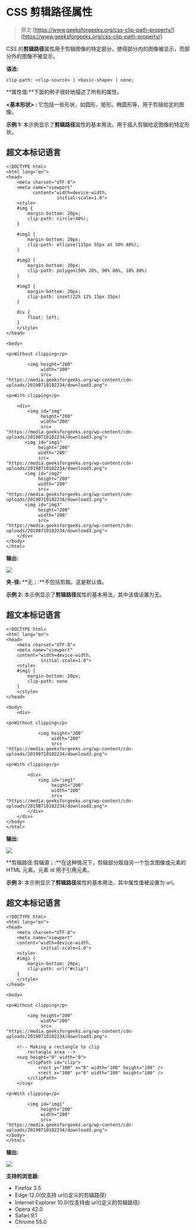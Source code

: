 # CSS 剪辑路径属性

> 原文:[https://www.geeksforgeeks.org/css-clip-path-property/](https://www.geeksforgeeks.org/css-clip-path-property/)

CSS 的**剪辑路径**属性用于剪辑图像的特定部分，使得部分内的图像被显示，而部分外的图像不被显示。

**语法:**

```
clip-path: <clip-source> | <basic-shape> | none;
```

**属性值:**下面的例子很好地描述了所有的属性。

**<基本形状> :** 它包括一些形状，如圆形、矩形、椭圆形等，用于剪辑给定的图像。

**示例 1:** 本示例显示了**剪辑路径**属性的基本用法，用于插入剪辑给定图像的特定形状。

## 超文本标记语言

```
<!DOCTYPE html>
<html lang="en">
<head>
    <meta charset="UTF-8">
    <meta name="viewport"
          content="width=device-width,
                   initial-scale=1.0">
    <style>
    #img {
        margin-bottom: 20px;
        clip-path: circle(40%);
    }

    #img1 {
        margin-bottom: 20px;
        clip-path: ellipse(115px 55px at 50% 40%);
    }

    #img2 {
        margin-bottom: 20px;
        clip-path: polygon(50% 20%, 90% 80%, 10% 80%)
    }

    #img3 {
        margin-bottom: 20px;
        clip-path: inset(22% 12% 15px 35px)
    }

    div {
        float: left;
    }
    </style>
</head>

<body>

<p>Without clipping</p>

        <img height="200"
             width="200"
             src=
"https://media.geeksforgeeks.org/wp-content/cdn-uploads/20190710102234/download3.png">

<p>With clipping</p>

    <div>
        <img id="img"
             height="200"
             width="200"
             src=
"https://media.geeksforgeeks.org/wp-content/cdn-uploads/20190710102234/download3.png">
       <img id="img1"
            height="200"
            width="200"
            src=
"https://media.geeksforgeeks.org/wp-content/cdn-uploads/20190710102234/download3.png">
       <img id="img2"
            height="200"
            width="200"
            src=
"https://media.geeksforgeeks.org/wp-content/cdn-uploads/20190710102234/download3.png">
       <img id="img3"
            height="200"
            width="200"
            src=
"https://media.geeksforgeeks.org/wp-content/cdn-uploads/20190710102234/download3.png">
    </div>
</body>
</html>
```

**输出:**

![](img/2d9dc483cdd64bfbe256e7a65b594d73.png)

**夹-径:** **无；:**不包括剪裁。这是默认值。

**示例 2:** 本示例显示了**剪辑路径**属性的基本用法，其中该值设置为无。

## 超文本标记语言

```
<!DOCTYPE html>
<html lang="en">
<head>
    <meta charset="UTF-8">
    <meta name="viewport"
    content="width=device-width,
             initial-scale=1.0">
    <style>
    #img1 {
        margin-bottom: 20px;
        clip-path: none
    }
    </style>
</head>

<body>
    <div>

<p>Without clipping</p>

            <img height="200"
                 width="200"
                 src=
"https://media.geeksforgeeks.org/wp-content/cdn-uploads/20190710102234/download3.png">

<p>With clipping</p>

        <div>
            <img id="img1"
                 height="200"
                 width="200"
                 src=
"https://media.geeksforgeeks.org/wp-content/cdn-uploads/20190710102234/download3.png">
        </div>
    </div>
</body>
</html>
```

**输出:**

![](img/3d1f33aee09bae67696fdb67487d24a2.png)

**剪辑路径:剪辑源；:**在这种情况下，剪辑部分取自另一个包含图像或元素的 HTML 元素。元素 id 用于引用元素。

**示例 3:** 本示例显示了**剪辑路径**属性的基本用法，其中属性值被设置为 url。

## 超文本标记语言

```
<!DOCTYPE html>
<html lang="en">
<head>
    <meta charset="UTF-8">
    <meta name="viewport"
    content="width=device-width,
             initial-scale=1.0">
    <style>
    #img1 {
        margin-bottom: 20px;
        clip-path: url("#clip")
    }
    </style>
</head>

<body>

<p>Without clipping</p>

        <img height="200"
             width="200"
             src=
"https://media.geeksforgeeks.org/wp-content/cdn-uploads/20190710102234/download3.png">

    <!-- Making a rectangle to clip
        rectangle area -->
    <svg height="0" width="0">
        <clipPath id="clip">
            <rect y="100" x="0" width="100" height="100" />
            <rect x="100" y="0" width="100" height="100" />
        </clipPath>
    </svg>

<p>With clipping</p>

        <img id="img1"
             height="200"
             width="200"
             src=
"https://media.geeksforgeeks.org/wp-content/cdn-uploads/20190710102234/download3.png">
</body>
</html>
```

**输出:**

![](img/d7a416be10619ac9fd4a37d6705b5909.png)

**支持的浏览器:**

*   Firefox 3.5
*   Edge 12.0(仅支持 url()定义的剪辑路径)
*   Internet Explorer 10.0(仅支持由 url()定义的剪辑路径)
*   Opera 42.0
*   Safari 9.1
*   Chrome 55.0